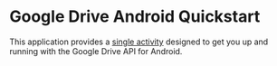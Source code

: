 # Google Drive Android Quickstart

This application provides a [single activity](blob/master/src/com/google/android/gms/drive/sample/quickstart/MainActivity.java) designed to get you up and running with the Google Drive API for Android.
